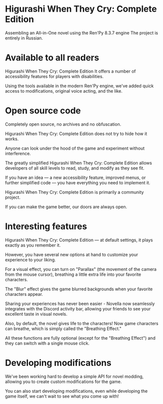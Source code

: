 # Higurashi When They Cry: Complete Edition 

Assembling an All-in-One novel using the Ren'Py 8.3.7 engine
The project is entirely in Russian.

# Available to all readers

Higurashi When They Cry: Complete Edition It offers a number of accessibility features for players with disabilities. 

Using the tools available in the modern Ren'Py engine, we've added quick access to modifications, original voice acting, and the like.

# Open source code

Completely open source, no archives and no obfuscation. 

Higurashi When They Cry: Complete Edition does not try to hide how it works. 

Anyone can look under the hood of the game and experiment without interference. 

The greatly simplified Higurashi When They Cry: Complete Edition allows developers of all skill levels to read, study, and modify as they see fit. 

If you have an idea — a new accessibility feature, improved menus, or further simplified code — you have everything you need to implement it. 

Higurashi When They Cry: Complete Edition is primarily a community project. 

If you can make the game better, our doors are always open.

# Interesting features

Higurashi When They Cry: Complete Edition — at default settings, it plays exactly as you remember it.

However, you have several new options at hand to customize your experience to your liking. 

For a visual effect, you can turn on "Parallax"
(the movement of the camera from the mouse cursor), breathing a little extra life into your favorite characters.

The "Blur" effect gives the game blurred backgrounds when your favorite characters appear.

Sharing your experiences has never been easier - Novella now seamlessly integrates with the Discord activity bar, allowing your friends to see your excellent taste in visual novels. 

Also, by default, the novel gives life to the characters! Now game characters can breathe, which is simply called the "Breathing Effect."

All these functions are fully optional (except for the "Breathing Effect") and they can switch with a single mouse click.

# Developing modifications

We've been working hard to develop a simple API for novel modding, allowing you to create custom modifications for the game.

You can also start developing modifications, even while developing the game itself, we can't wait to see what you come up with!


